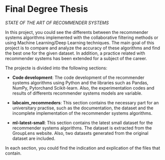 # Final Degree Thesis
<em>STATE OF THE ART OF RECOMMENDER SYSTEMS</em>

In this project, you could see the differents between the recommender systems algorithms implemented with the collaborative filtering methods or using Machine Learning/Deep Learning techniques. The main goal of this project is to compare and analyze the accuracy of these algorithms and find the best one for the given dataset. In addition, a practice related with recommender systems has been extended for a subject of the career.

The projecte is divided into the following sections:

- **Code development**: The code development of the recommender systems algorithms using Python and the libraries such as Pandas, NumPy, Pytorchand Scikit-learn. Also, the experimentation codes and results of differents recommender systems models are variable.

- **labcaim_recommeders**: This section contains the necessary part for an universitary practise, such as the documentation, the dataset and the incomplete implementation of the recommender systems algorithms.

- **ml-latest-small**: This section contains the latest small dataset for the recommender systems algorithms. The dataset is extracted from the GroupLens website. Also, two datasets generated from the original dataset are included.

In each section, you could find the indication and explication of the files that contain.
